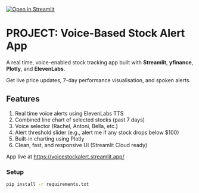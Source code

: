 [![Open in Streamlit](https://static.streamlit.io/badges/streamlit_badge_black.svg)](https://voicestockalert.streamlit.app/)

# PROJECT: Voice-Based Stock Alert App

A real time, voice-enabled stock tracking app built with **Streamlit**, **yfinance**, **Plotly**, and **ElevenLabs**.

Get live price updates, 7-day performance visualisation, and spoken alerts.

## Features

1. Real time voice alerts using ElevenLabs TTS
2. Combined line chart of selected stocks (past 7 days)
3. Voice selector (Rachel, Antoni, Bella, etc.)
4. Alert threshold slider (e.g., alert me if any stock drops below $100)
5. Built-in charting using Plotly
6. Clean, fast, and responsive UI (Streamlit Cloud ready)

App live at https://voicestockalert.streamlit.app/  

### Setup

```bash
pip install -r requirements.txt
